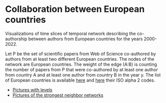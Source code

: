 # Collaboration between European countries

Visualizations of time slices of temporal network describing the co-authorship between authors from European countries for the years 2000-2022.

Let P be the set of scientific papers from Web of Science co-authored by authors from at least two different European countries. The nodes of the network are European countries. The weight of the edge (A:B) is counting the number of papers from P that were co-authored by at least one author from country A and at least one author from country B in the year y.
The list of European countries is available [here](https://www.worldometers.info/geography/how-many-countries-in-europe/) and [here](https://en.wikipedia.org/wiki/ISO_3166-1_alpha-2) their ISO alpha 2 codes.

* [Pictures with levels](level)
* [Pictures of the strongest neighbor networks](one)
